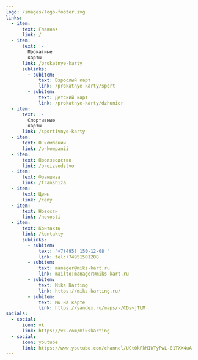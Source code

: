 ```yaml
---
logo: /images/logo-footer.svg
links:
  - item:
      text: Главная
      link: /
  - item:
      text: |-
        Прокатные
        карты
      link: /prokatnye-karty
      sublinks:
        - subitem:
            text: Взрослый карт
            link: /prokatnye-karty/sport
        - subitem:
            text: Детский карт
            link: /prokatnye-karty/dzhunior
  - item:
      text: |-
        Спортивные
        карты
      link: /sportivnye-karty
  - item:
      text: О компании
      link: /o-kompanii
  - item:
      text: Производство
      link: /proizvodstvo
  - item:
      text: Франшиза
      link: /franshiza
  - item:
      text: Цены
      link: /ceny
  - item:
      text: Новости
      link: /novosti
  - item:
      text: Контакты
      link: /kontakty
      sublinks:
        - subitem:
            text: "+7(495) 150-12-08 "
            link: tel:+74951501208
        - subitem:
            text: manager@miks-kart.ru
            link: mailto:manager@miks-kart.ru
        - subitem:
            text: Miks Karting
            link: https://miks-karting.ru/
        - subitem:
            text: Мы на карте
            link: https://yandex.ru/maps/-/CDs~jTLM
socials:
  - social:
      icon: vk
      link: https://vk.com/mikskarting
  - social:
      icon: youtube
      link: https://www.youtube.com/channel/UCt0kFkM1WTyPwL-01TXX4uA
---
```

